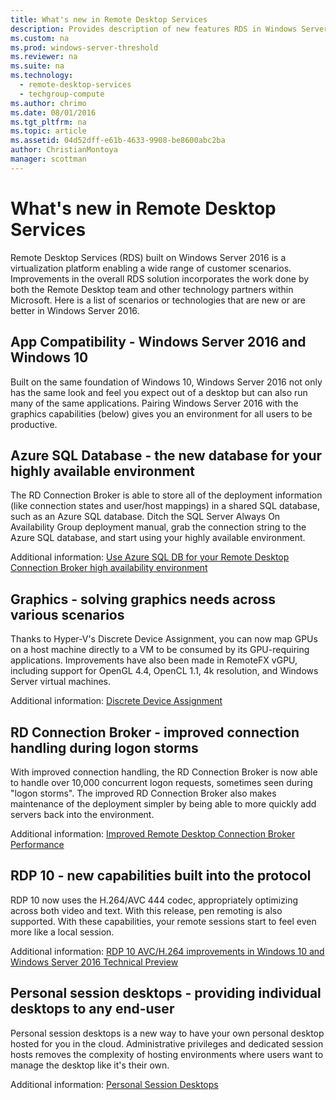 ```yaml
---
title: What's new in Remote Desktop Services
description: Provides description of new features RDS in Windows Server 2016.
ms.custom: na
ms.prod: windows-server-threshold
ms.reviewer: na
ms.suite: na
ms.technology: 
  - remote-desktop-services
  - techgroup-compute
ms.author: chrimo
ms.date: 08/01/2016  
ms.tgt_pltfrm: na
ms.topic: article
ms.assetid: 04d52dff-e61b-4633-9908-be8600abc2ba
author: ChristianMontoya
manager: scottman
---
```

# What's new in Remote Desktop Services

Remote Desktop Services (RDS) built on Windows Server 2016 is a virtualization platform enabling a wide range of customer scenarios. Improvements in the overall RDS solution incorporates the work done by both the Remote Desktop team and other technology partners within Microsoft. Here is a list of scenarios or technologies that are new or are better in Windows Server 2016.

## App Compatibility - Windows Server 2016 and Windows 10
Built on the same foundation of Windows 10, Windows Server 2016 not only has the same look and feel you expect out of a desktop but can also run many of the same applications. Pairing Windows Server 2016 with the graphics capabilities (below) gives you an environment for all users to be productive. 

## Azure SQL Database - the new database for your highly available environment
The RD Connection Broker is able to store all of the deployment information (like connection states and user/host mappings) in a shared SQL database, such as an Azure SQL database. Ditch the SQL Server Always On Availability Group deployment manual, grab the connection string to the Azure SQL database, and start using your highly available environment.

Additional information: [Use Azure SQL DB for your Remote Desktop Connection Broker high availability environment](https://blogs.technet.microsoft.com/enterprisemobility/2016/05/03/new-windows-server-threshold-capability-use-azure-sql-db-for-your-remote-desktop-connection-broker-high-availability-environment/)

## Graphics - solving graphics needs across various scenarios
Thanks to Hyper-V's Discrete Device Assignment, you can now map GPUs on a host machine directly to a VM to be consumed by its GPU-requiring applications. Improvements have also been made in RemoteFX vGPU, including support for OpenGL 4.4, OpenCL 1.1, 4k resolution, and Windows Server virtual machines.

Additional information: [Discrete Device Assignment](https://blogs.technet.microsoft.com/virtualization/2015/11/)

## RD Connection Broker - improved connection handling during logon storms
With improved connection handling, the RD Connection Broker is now able to handle over 10,000 concurrent logon requests, sometimes seen during "logon storms". The improved RD Connection Broker also makes maintenance of the deployment simpler by being able to more quickly add servers back into the environment.

Additional information: [Improved Remote Desktop Connection Broker Performance](https://blogs.technet.microsoft.com/enterprisemobility/2015/12/15/improved-remote-desktop-connection-broker-performance-with-windows-server-threshold-and-windows-server-2012-r2-hotfix-kb3091411/)

## RDP 10 - new capabilities built into the protocol
RDP 10 now uses the H.264/AVC 444 codec, appropriately optimizing across both video and text. With this release, pen remoting is also supported. With these capabilities, your remote sessions start to feel even more like a local session.  

Additional information: [RDP 10 AVC/H.264 improvements in Windows 10 and Windows Server 2016 Technical Preview](https://blogs.technet.microsoft.com/enterprisemobility/2016/01/11/remote-desktop-protocol-rdp-10-avch-264-improvements-in-windows-10-and-windows-server-threshold-technical-preview/)

## Personal session desktops - providing individual desktops to any end-user
Personal session desktops is a new way to have your own personal desktop hosted for you in the cloud. Administrative privileges and dedicated session hosts removes the complexity of hosting environments where users want to manage the desktop like it's their own.

Additional information: [Personal Session Desktops](https://blogs.technet.microsoft.com/enterprisemobility/2015/06/04/new-windows-server-threshold-capability-personal-session-desktops/)
